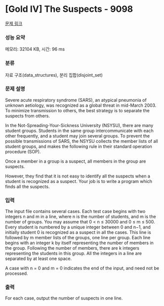 # [Gold IV] The Suspects - 9098 

[문제 링크](https://www.acmicpc.net/problem/9098) 

### 성능 요약

메모리: 32104 KB, 시간: 96 ms

### 분류

자료 구조(data_structures), 분리 집합(disjoint_set)

### 문제 설명

<p>Severe acute respiratory syndrome (SARS), an atypical pneumonia of unknown aetiology, was recognized as a global threat in mid-March 2003. To minimize transmission to others, the best strategy is to separate the suspects from others.</p>

<p>In the Not-Spreading-Your-Sickness University (NSYSU), there are many student groups. Students in the same group intercommunicate with each other frequently, and a student may join several groups. To prevent the possible transmissions of SARS, the NSYSU collects the member lists of all student groups, and makes the following rule in their standard operation procedure (SOP).</p>

<p>Once a member in a group is a suspect, all members in the group are suspects.</p>

<p>However, they find that it is not easy to identify all the suspects when a student is recognized as a suspect. Your job is to write a program which finds all the suspects.</p>

### 입력 

 <p>The input file contains several cases. Each test case begins with two integers n and m in a line, where n is the number of students, and m is the number of groups. You may assume that 0 < n ≤ 30000 and 0 ≤ m ≤ 500. Every student is numbered by a unique integer between 0 and n−1, and initially student 0 is recognized as a suspect in all the cases. This line is followed by m member lists of the groups, one line per group. Each line begins with an integer k by itself representing the number of members in the group. Following the number of members, there are k integers representing the students in this group. All the integers in a line are separated by at least one space.</p>

<p>A case with n = 0 and m = 0 indicates the end of the input, and need not be processed.</p>

### 출력 

 <p>For each case, output the number of suspects in one line.</p>

